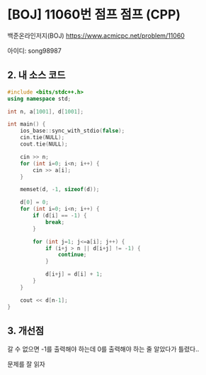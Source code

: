 # [BOJ] 11060번 점프 점프 (CPP)


백준온라인저지(BOJ) https://www.acmicpc.net/problem/11060


아이디: song98987


## 2. 내 소스 코드

```c++
#include <bits/stdc++.h>
using namespace std;

int n, a[1001], d[1001];

int main() {
    ios_base::sync_with_stdio(false);
    cin.tie(NULL);
    cout.tie(NULL);

    cin >> n;
    for (int i=0; i<n; i++) {
        cin >> a[i];
    }

    memset(d, -1, sizeof(d));

    d[0] = 0;
    for (int i=0; i<n; i++) {
        if (d[i] == -1) {
            break;
        }

        for (int j=1; j<=a[i]; j++) {
            if (i+j > n || d[i+j] != -1) {
                continue;
            }

            d[i+j] = d[i] + 1;
        }
    }

    cout << d[n-1];
}
```

## 3. 개선점

갈 수 없으면 -1를 출력해야 하는데 0를 출력해야 하는 줄 알았다가 틀렸다..

문제를 잘 읽자